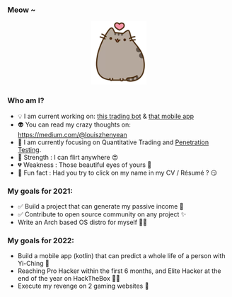### Meow ~

<p align="center">
  <img src="kitten.png">
</p>

### Who am I?

- 💡 I am current working on: [this trading bot](https://github.com/zyairelai/futures-hero) & [that mobile app](https://github.com/zyairelai/ching-chong-calculator)
- 👽 You can read my crazy thoughts on: https://medium.com/@louiszhenyean 
- 🦄 I am currently focusing on Quantitative Trading and [Penetration Testing](https://app.hackthebox.com/profile/223593). 
- 💪 Strength : I can flirt anywhere 😍
- 💔 Weakness : Those beautiful eyes of yours 🥺
- 🤔 Fun fact : Had you try to click on my name in my CV / Résumé ? 😏

### My goals for 2021:
- ✅ Build a project that can generate my passive income 🚀
- ✅ Contribute to open source community on any project ✨
- Write an Arch based OS distro for myself 👨‍💻

### My goals for 2022:
- Build a mobile app (kotlin) that can predict a whole life of a person with Yi-Ching 🔮
- Reaching Pro Hacker within the first 6 months, and Elite Hacker at the end of the year on HackTheBox  👨‍💻
- Execute my revenge on 2 gaming websites 👿
